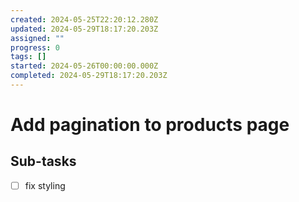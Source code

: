 ```yaml
---
created: 2024-05-25T22:20:12.280Z
updated: 2024-05-29T18:17:20.203Z
assigned: ""
progress: 0
tags: []
started: 2024-05-26T00:00:00.000Z
completed: 2024-05-29T18:17:20.203Z
---
```


# Add pagination to products page

## Sub-tasks

- [ ] fix styling
